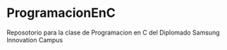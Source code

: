# ProgramacionEnC
Reposotorio para la clase de Programacion en C del Diplomado Samsung Innovation Campus
